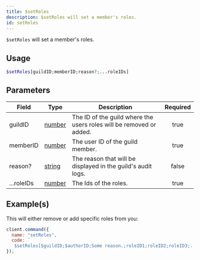 ```yaml
---
title: $setRoles
description: $setRoles will set a member's roles.
id: setRoles
---
```


`$setRoles` will set a member's roles.

## Usage

```php
$setRoles[guildID;memberID;reason?;...roleIDs]
```

## Parameters

| Field      | Type                                                                                              | Description                                                         | Required |
| ---------- | ------------------------------------------------------------------------------------------------- | ------------------------------------------------------------------- | :------: |
| guildID    | [number](https://developer.mozilla.org/en-US/docs/Web/JavaScript/Reference/Global_Objects/Number) | The ID of the guild where the users roles will be removed or added. |   true   |
| memberID   | [number](https://developer.mozilla.org/en-US/docs/Web/JavaScript/Reference/Global_Objects/Number) | The user ID of the guild member.                                    |   true   |
| reason?    | [string](https://developer.mozilla.org/en-US/docs/Web/JavaScript/Reference/Global_Objects/String) | The reason that will be displayed in the guild's audit logs.        |  false   |
| ...roleIDs | [number](https://developer.mozilla.org/en-US/docs/Web/JavaScript/Reference/Global_Objects/Number) | The Ids of the roles.                                               |   true   |

## Example(s)

This will either remove or add specific roles from you:

```javascript
client.command({
  name: "setRoles",
  code: `
   $setRoles[$guildID;$authorID;Some reason.;roleID1;roleID2;roleID3;....]`
});
```
